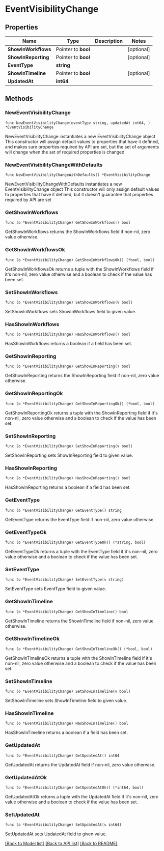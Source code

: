 # EventVisibilityChange

## Properties

Name | Type | Description | Notes
------------ | ------------- | ------------- | -------------
**ShowInWorkflows** | Pointer to **bool** |  | [optional] 
**ShowInReporting** | Pointer to **bool** |  | [optional] 
**EventType** | **string** |  | 
**ShowInTimeline** | Pointer to **bool** |  | [optional] 
**UpdatedAt** | **int64** |  | 

## Methods

### NewEventVisibilityChange

`func NewEventVisibilityChange(eventType string, updatedAt int64, ) *EventVisibilityChange`

NewEventVisibilityChange instantiates a new EventVisibilityChange object
This constructor will assign default values to properties that have it defined,
and makes sure properties required by API are set, but the set of arguments
will change when the set of required properties is changed

### NewEventVisibilityChangeWithDefaults

`func NewEventVisibilityChangeWithDefaults() *EventVisibilityChange`

NewEventVisibilityChangeWithDefaults instantiates a new EventVisibilityChange object
This constructor will only assign default values to properties that have it defined,
but it doesn't guarantee that properties required by API are set

### GetShowInWorkflows

`func (o *EventVisibilityChange) GetShowInWorkflows() bool`

GetShowInWorkflows returns the ShowInWorkflows field if non-nil, zero value otherwise.

### GetShowInWorkflowsOk

`func (o *EventVisibilityChange) GetShowInWorkflowsOk() (*bool, bool)`

GetShowInWorkflowsOk returns a tuple with the ShowInWorkflows field if it's non-nil, zero value otherwise
and a boolean to check if the value has been set.

### SetShowInWorkflows

`func (o *EventVisibilityChange) SetShowInWorkflows(v bool)`

SetShowInWorkflows sets ShowInWorkflows field to given value.

### HasShowInWorkflows

`func (o *EventVisibilityChange) HasShowInWorkflows() bool`

HasShowInWorkflows returns a boolean if a field has been set.

### GetShowInReporting

`func (o *EventVisibilityChange) GetShowInReporting() bool`

GetShowInReporting returns the ShowInReporting field if non-nil, zero value otherwise.

### GetShowInReportingOk

`func (o *EventVisibilityChange) GetShowInReportingOk() (*bool, bool)`

GetShowInReportingOk returns a tuple with the ShowInReporting field if it's non-nil, zero value otherwise
and a boolean to check if the value has been set.

### SetShowInReporting

`func (o *EventVisibilityChange) SetShowInReporting(v bool)`

SetShowInReporting sets ShowInReporting field to given value.

### HasShowInReporting

`func (o *EventVisibilityChange) HasShowInReporting() bool`

HasShowInReporting returns a boolean if a field has been set.

### GetEventType

`func (o *EventVisibilityChange) GetEventType() string`

GetEventType returns the EventType field if non-nil, zero value otherwise.

### GetEventTypeOk

`func (o *EventVisibilityChange) GetEventTypeOk() (*string, bool)`

GetEventTypeOk returns a tuple with the EventType field if it's non-nil, zero value otherwise
and a boolean to check if the value has been set.

### SetEventType

`func (o *EventVisibilityChange) SetEventType(v string)`

SetEventType sets EventType field to given value.


### GetShowInTimeline

`func (o *EventVisibilityChange) GetShowInTimeline() bool`

GetShowInTimeline returns the ShowInTimeline field if non-nil, zero value otherwise.

### GetShowInTimelineOk

`func (o *EventVisibilityChange) GetShowInTimelineOk() (*bool, bool)`

GetShowInTimelineOk returns a tuple with the ShowInTimeline field if it's non-nil, zero value otherwise
and a boolean to check if the value has been set.

### SetShowInTimeline

`func (o *EventVisibilityChange) SetShowInTimeline(v bool)`

SetShowInTimeline sets ShowInTimeline field to given value.

### HasShowInTimeline

`func (o *EventVisibilityChange) HasShowInTimeline() bool`

HasShowInTimeline returns a boolean if a field has been set.

### GetUpdatedAt

`func (o *EventVisibilityChange) GetUpdatedAt() int64`

GetUpdatedAt returns the UpdatedAt field if non-nil, zero value otherwise.

### GetUpdatedAtOk

`func (o *EventVisibilityChange) GetUpdatedAtOk() (*int64, bool)`

GetUpdatedAtOk returns a tuple with the UpdatedAt field if it's non-nil, zero value otherwise
and a boolean to check if the value has been set.

### SetUpdatedAt

`func (o *EventVisibilityChange) SetUpdatedAt(v int64)`

SetUpdatedAt sets UpdatedAt field to given value.



[[Back to Model list]](../README.md#documentation-for-models) [[Back to API list]](../README.md#documentation-for-api-endpoints) [[Back to README]](../README.md)


